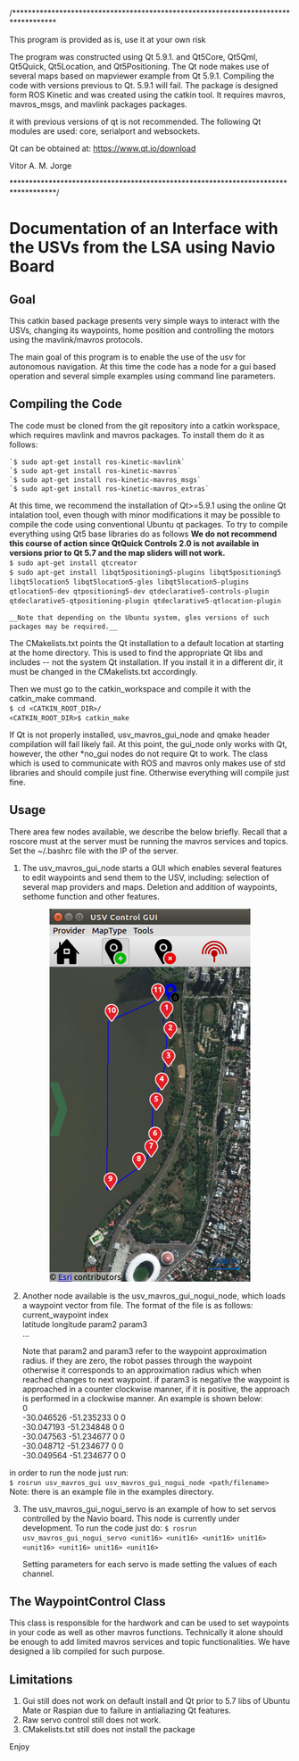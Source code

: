 /***********************************************************************************

This program is provided as is, use it at your own risk

The program was constructed using Qt 5.9.1. and Qt5Core, Qt5Qml, Qt5Quick, Qt5Location, 
and Qt5Positioning. The Qt node makes use of several maps based on mapviewer example from
Qt 5.9.1. Compiling the code with versions previous to Qt. 5.9.1 will fail. The package 
is designed form ROS Kinetic and was created using the catkin tool. It requires mavros, 
mavros_msgs, and mavlink packages packages.  

it with previous versions of qt is not recommended. The following Qt
modules are used: core, serialport and websockets.  

Qt can be obtained at: <https://www.qt.io/download>

Vitor A. M. Jorge

***********************************************************************************/

# Documentation of an Interface with the USVs from the LSA using Navio Board

## Goal

This catkin based package presents very simple ways to interact with the USVs, changing its waypoints, home position and controlling the motors using the mavlink/mavros protocols.  

The main goal of this program is to enable the use of the usv for autonomous navigation. At this time the code has a node for a gui based operation and several simple examples using command line parameters.  

## Compiling the Code  

The code must be cloned from the git repository into a catkin workspace, which requires mavlink and mavros packages. To install them do it as follows:  

    `$ sudo apt-get install ros-kinetic-mavlink`  
    `$ sudo apt-get install ros-kinetic-mavros`  
    `$ sudo apt-get install ros-kinetic-mavros_msgs`  
    `$ sudo apt-get install ros-kinetic-mavros_extras`  

At this time, we recommend the installation of Qt>=5.9.1 using the online Qt intalation tool, even though with minor modifications it may be possible to compile the code using conventional Ubuntu qt packages. To try to compile everything using Qt5 base libraries do as follows __We do not recommend this course of action since QtQuick Controls 2.0 is not available in versions prior to Qt 5.7 and the map sliders will not work.__  
    `$ sudo apt-get install qtcreator`  
    `$ sudo apt-get install libqt5positioning5-plugins libqt5positioning5 libqt5location5 libqt5location5-gles libqt5location5-plugins qtlocation5-dev qtpositioning5-dev qtdeclarative5-controls-plugin qtdeclarative5-qtpositioning-plugin qtdeclarative5-qtlocation-plugin`  
    
    __Note that depending on the Ubuntu system, gles versions of such packages may be required.__  

The CMakelists.txt points the Qt installation to a default location at starting at the home directory. This is used to find the appropriate Qt libs and includes -- not the system Qt installation. If you install it in a different dir, it must be changed in the CMakelists.txt accordingly.  
    
Then we must go to the catkin_workspace and compile it with the catkin_make command.  
    `$ cd <CATKIN_ROOT_DIR>/`  
    `<CATKIN_ROOT_DIR>$ catkin_make`  
    
If Qt is not properly installed, usv_mavros_gui_node and qmake header compilation will fail likely fail. At this point, the gui_node only works with Qt, however, the other *no_gui nodes do not require Qt to work. The class which is used to communicate with ROS and mavros only makes use of std libraries and should compile just fine. Otherwise everything will compile just fine.  

## Usage

There area few nodes available, we describe the below briefly. Recall that a roscore must at the server must be running the mavros services and topics. Set the ~/.bashrc file with the IP of the server.

1. The usv_mavros_gui_node starts a GUI which enables several features to edit waypoints and send them to the USV, including: selection of several map providers and maps. Deletion and addition of waypoints, sethome function and other features.   

<p align="center">
  <img src="/usv_mavros_gui.png" alt="gui_node view"/>
</p>

2. Another node available is the usv_mavros_gui_nogui_node, which loads a waypoint vector from file. The format of the file is as follows:  
current_waypoint index  
latitude longitude param2 param3  
...  

	Note that param2 and param3 refer to the waypoint approximation radius. if they are zero, the robot passes through the waypoint otherwise it corresponds to an approximation radius which when reached changes to next waypoint. if param3 is negative the waypoint is approached in a counter clockwise manner, if it is positive, the approach is performed in a clockwise manner. An example is shown below:  
0  
-30.046526 -51.235233 0 0  
-30.047193 -51.234848 0 0  
-30.047563 -51.234677 0 0  
-30.048712 -51.234677 0 0  
-30.049564 -51.234677 0 0  

in order to run the node just run:  
    `$ rosrun usv_mavros_gui usv_mavros_gui_nogui_node <path/filename>`  
    Note: there is an example file in the examples directory.  

3. The usv_mavros_gui_nogui_servo is an example of how to set servos controlled by the Navio board. This node is currently under development. To run the code just do:
    `$ rosrun usv_mavros_gui_nogui_servo <unit16> <unit16> <unit16> unit16> <unit16> <unit16> unit16> <unit16>`  

	Setting parameters for each servo is made setting the values of each channel.  

## The WaypointControl Class

This class is responsible for the hardwork and can be used to set waypoints in your code as well as other mavros functions. Technically it alone should be enough to add limited mavros services and topic functionalities. We have designed a lib compiled for such purpose.  

## Limitations  

1. Gui still does not work on default install and Qt prior to 5.7 libs of Ubuntu Mate or Raspian due to failure in antialiazing Qt features.  
2. Raw servo control still does not work.  
3. CMakelists.txt still does not install the package  

Enjoy  
